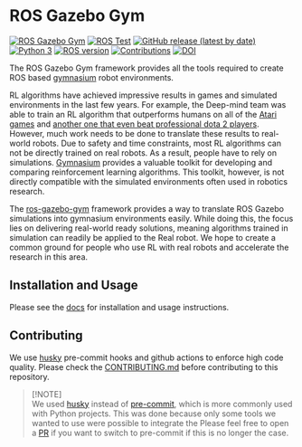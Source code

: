 # ROS Gazebo Gym

[![ROS Gazebo Gym](https://github.com/rickstaa/ros-gazebo-gym/actions/workflows/ros_gazebo_gym.yml/badge.svg)](https://github.com/rickstaa/ros-gazebo-gym/actions/workflows/ros_gazebo_gym.yml)
[![ROS Test](https://github.com/rickstaa/ros-gazebo-gym/actions/workflows/ros_test.yml/badge.svg?branch=noetic)](https://github.com/rickstaa/ros-gazebo-gym/actions/workflows/ros_test.yml)
[![GitHub release (latest by date)](https://img.shields.io/github/v/release/rickstaa/ros-gazebo-gym)](https://github.com/rickstaa/ros-gazebo-gym/releases)
[![Python 3](https://img.shields.io/badge/Python-3.8%20%7C%203.7%20%7C%203.6-brightgreen)](https://www.python.org/)
[![ROS version](https://img.shields.io/badge/ROS%20versions-Noetic-brightgreen)](https://wiki.ros.org)
[![Contributions](https://img.shields.io/badge/contributions-welcome-brightgreen.svg)](CONTRIBUTING.md)
[![DOI](https://zenodo.org/badge/453634930.svg)](https://zenodo.org/badge/latestdoi/453634930)

The ROS Gazebo Gym framework provides all the tools required to create ROS based [gymnasium](https://gymnasium.farama.org/) robot environments.

RL algorithms have achieved impressive results in games and simulated environments in the last few years. For example, the Deep-mind team was able to train an RL algorithm that outperforms humans on all of the [Atari games](https://arxiv.org/abs/2003.13350) and [another one that even beat professional dota 2 players](https://arxiv.org/abs/1912.06680). However, much work needs to be done to translate these results to real-world robots. Due to safety and time constraints, most RL algorithms can not be directly trained on real robots. As a result, people have to rely on simulations. [Gymnasium](https://gymnasium.farama.org/) provides a valuable toolkit for developing and comparing reinforcement learning algorithms. This toolkit, however, is not directly compatible with the simulated environments often used in robotics research.

The [ros-gazebo-gym](https://github.com/rickstaa/ros-gazebo-gym) framework provides a way to translate ROS Gazebo simulations into gymnasium environments easily. While doing this, the focus lies on delivering real-world ready solutions, meaning algorithms trained in simulation can readily be applied to the Real robot. We hope to create a common ground for people who use RL with real robots and accelerate the research in this area.

## Installation and Usage

Please see the [docs](https://rickstaa.github.io/ros-gazebo-gym) for installation and usage instructions.

## Contributing

We use [husky](https://github.com/typicode/husky) pre-commit hooks and github actions to enforce high code quality. Please check the [CONTRIBUTING.md](https://github.com/rickstaa/ros-gazebo-gym/blob/noetic/CONTRIBUTING.md) before contributing to this repository.

> \[!NOTE]\
> We used [husky](https://github.com/typicode/husky) instead of [pre-commit](https://pre-commit.com/), which is more commonly used with Python projects. This was done because only some tools we wanted to use were possible to integrate the Please feel free to open a [PR](https://github.com/rickstaa/ros-gazebo-gym/pulls) if you want to switch to pre-commit if this is no longer the case.
